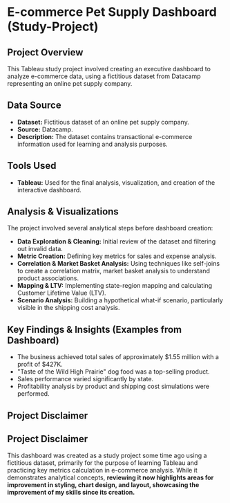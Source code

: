 # E-commerce Pet Supply Dashboard (Study-Project)

## Project Overview

This Tableau study project involved creating an executive dashboard to analyze e-commerce data, using a fictitious dataset from Datacamp representing an online pet supply company.

## Data Source

* **Dataset:** Fictitious dataset of an online pet supply company.
* **Source:** Datacamp.
* **Description:** The dataset contains transactional e-commerce information used for learning and analysis purposes.

## Tools Used

* **Tableau:** Used for the final analysis, visualization, and creation of the interactive dashboard. 

## Analysis & Visualizations

The project involved several analytical steps before dashboard creation:
* **Data Exploration & Cleaning:** Initial review of the dataset and filtering out invalid data.
* **Metric Creation:** Defining key metrics for sales and expense analysis.
* **Correlation & Market Basket Analysis:** Using techniques like self-joins to create a correlation matrix, market basket analysis to understand product associations.
* **Mapping & LTV:** Implementing state-region mapping and calculating Customer Lifetime Value (LTV).
* **Scenario Analysis:** Building a hypothetical what-if scenario, particularly visible in the shipping cost analysis.


## Key Findings & Insights (Examples from Dashboard)

* The business achieved total sales of approximately $1.55 million with a profit of $427K.
* "Taste of the Wild High Prairie" dog food was a top-selling product.
* Sales performance varied significantly by state.
* Profitability analysis by product and shipping cost simulations were performed.

## Project Disclaimer

## Project Disclaimer

This dashboard was created as a study project some time ago using a fictitious dataset, primarily for the purpose of learning Tableau and practicing key metrics calculation in e-commerce analysis. While it demonstrates analytical concepts, **reviewing it now highlights areas for improvement in styling, chart design, and layout, showcasing the improvement of my skills since its creation.**
